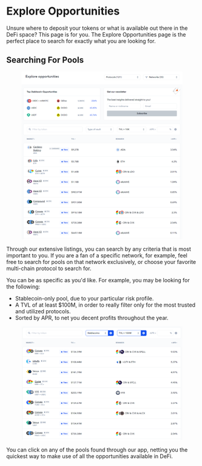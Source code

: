# Explore Opportunities

Unsure where to deposit your tokens or what is available out there in the DeFi space? This page is for you. The Explore Opportunities page is the perfect place to search for exactly what you are looking for.

## Searching For Pools

<figure><img src="../../.gitbook/assets/image (11).png" alt=""><figcaption></figcaption></figure>

Through our extensive listings, you can search by any criteria that is most important to you. If you are a fan of a specific network, for example, feel free to search for pools on that network exclusively, or choose your favorite multi-chain protocol to search for.

You can be as specific as you'd like. For example, you may be looking for the following:

* Stablecoin-only pool, due to your particular risk profile.
* A TVL of at least $100M, in order to really filter only for the most trusted and utilized protocols.
* Sorted by APR, to net you decent profits throughout the year.

<figure><img src="../../.gitbook/assets/image (2).png" alt=""><figcaption></figcaption></figure>

You can click on any of the pools found through our app, netting you the quickest way to make use of all the opportunities available in DeFi.
